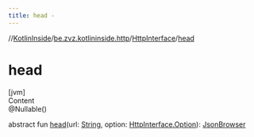 ```yaml
---
title: head -
---
```

//[KotlinInside](../../index.md)/[be.zvz.kotlininside.http](../index.md)/[HttpInterface](index.md)/[head](head.md)



# head  
[jvm]  
Content  
@Nullable()  
  
abstract fun [head](head.md)(url: [String](https://docs.oracle.com/javase/7/docs/api/java/lang/String.html), option: [HttpInterface.Option](-option/index.md)): [JsonBrowser](../../be.zvz.kotlininside.json/-json-browser/index.md)  



